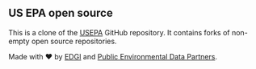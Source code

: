## US EPA open source 

This is a clone of the [USEPA](https://github.com/USEPA) GitHub repository. It contains forks 
of non-empty open source repositories.

Made with ❤️ by [EDGI](https://envirodatagov.org) and [Public Environmental Data Partners](https://screening-tools.com/).
